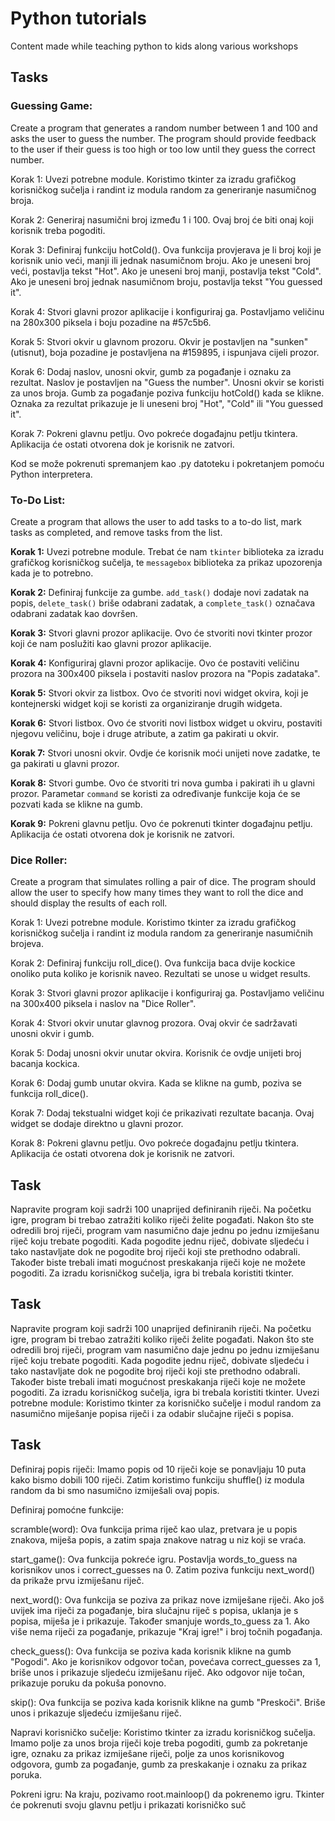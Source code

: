 # Python tutorials
Content made while teaching python to kids along various workshops

## Tasks
### Guessing Game: 
Create a program that generates a random number between 1 and 100 and asks the user to guess the number. The program should provide feedback to the user if their guess is too high or too low until they guess the correct number.

Korak 1: Uvezi potrebne module. Koristimo tkinter za izradu grafičkog korisničkog sučelja i randint iz modula random za generiranje nasumičnog broja.

Korak 2: Generiraj nasumični broj između 1 i 100. Ovaj broj će biti onaj koji korisnik treba pogoditi.

Korak 3: Definiraj funkciju hotCold(). Ova funkcija provjerava je li broj koji je korisnik unio veći, manji ili jednak nasumičnom broju. Ako je uneseni broj veći, postavlja tekst "Hot". Ako je uneseni broj manji, postavlja tekst "Cold". Ako je uneseni broj jednak nasumičnom broju, postavlja tekst "You guessed it".

Korak 4: Stvori glavni prozor aplikacije i konfiguriraj ga. Postavljamo veličinu na 280x300 piksela i boju pozadine na #57c5b6.

Korak 5: Stvori okvir u glavnom prozoru. Okvir je postavljen na "sunken" (utisnut), boja pozadine je postavljena na #159895, i ispunjava cijeli prozor.

Korak 6: Dodaj naslov, unosni okvir, gumb za pogađanje i oznaku za rezultat. Naslov je postavljen na "Guess the number". Unosni okvir se koristi za unos broja. Gumb za pogađanje poziva funkciju hotCold() kada se klikne. Oznaka za rezultat prikazuje je li uneseni broj "Hot", "Cold" ili "You guessed it".

Korak 7: Pokreni glavnu petlju. Ovo pokreće događajnu petlju tkintera. Aplikacija će ostati otvorena dok je korisnik ne zatvori.

Kod se može pokrenuti spremanjem kao .py datoteku i pokretanjem pomoću Python interpretera.




### To-Do List: 
Create a program that allows the user to add tasks to a to-do list, mark tasks as completed, and remove tasks from the list.


**Korak 1:** Uvezi potrebne module. Trebat će nam `tkinter` biblioteka za izradu grafičkog korisničkog sučelja, te `messagebox` biblioteka za prikaz upozorenja kada je to potrebno.

**Korak 2:** Definiraj funkcije za gumbe. `add_task()` dodaje novi zadatak na popis, `delete_task()` briše odabrani zadatak, a `complete_task()` označava odabrani zadatak kao dovršen.

**Korak 3:** Stvori glavni prozor aplikacije. Ovo će stvoriti novi tkinter prozor koji će nam poslužiti kao glavni prozor aplikacije.

**Korak 4:** Konfiguriraj glavni prozor aplikacije. Ovo će postaviti veličinu prozora na 300x400 piksela i postaviti naslov prozora na "Popis zadataka".

**Korak 5:** Stvori okvir za listbox. Ovo će stvoriti novi widget okvira, koji je kontejnerski widget koji se koristi za organiziranje drugih widgeta.

**Korak 6:** Stvori listbox. Ovo će stvoriti novi listbox widget u okviru, postaviti njegovu veličinu, boje i druge atribute, a zatim ga pakirati u okvir.

**Korak 7:** Stvori unosni okvir. Ovdje će korisnik moći unijeti nove zadatke, te ga pakirati u glavni prozor.

**Korak 8:** Stvori gumbe. Ovo će stvoriti tri nova gumba i pakirati ih u glavni prozor. Parametar `command` se koristi za određivanje funkcije koja će se pozvati kada se klikne na gumb.

**Korak 9:** Pokreni glavnu petlju. Ovo će pokrenuti tkinter događajnu petlju. Aplikacija će ostati otvorena dok je korisnik ne zatvori.

### Dice Roller: 
Create a program that simulates rolling a pair of dice. The program should allow the user to specify how many times they want to roll the dice and should display the results of each roll.

Korak 1: Uvezi potrebne module. Koristimo tkinter za izradu grafičkog korisničkog sučelja i randint iz modula random za generiranje nasumičnih brojeva.

Korak 2: Definiraj funkciju roll_dice(). Ova funkcija baca dvije kockice onoliko puta koliko je korisnik naveo. Rezultati se unose u widget results.

Korak 3: Stvori glavni prozor aplikacije i konfiguriraj ga. Postavljamo veličinu na 300x400 piksela i naslov na "Dice Roller".

Korak 4: Stvori okvir unutar glavnog prozora. Ovaj okvir će sadržavati unosni okvir i gumb.

Korak 5: Dodaj unosni okvir unutar okvira. Korisnik će ovdje unijeti broj bacanja kockica.

Korak 6: Dodaj gumb unutar okvira. Kada se klikne na gumb, poziva se funkcija roll_dice().

Korak 7: Dodaj tekstualni widget koji će prikazivati rezultate bacanja. Ovaj widget se dodaje direktno u glavni prozor.

Korak 8: Pokreni glavnu petlju. Ovo pokreće događajnu petlju tkintera. Aplikacija će ostati otvorena dok je korisnik ne zatvori.


## Task
Napravite program koji sadrži 100 unaprijed definiranih riječi. Na početku igre, program bi trebao zatražiti koliko riječi želite pogađati. Nakon što ste odredili broj riječi, program vam nasumično daje jednu po jednu izmiješanu riječ koju trebate pogoditi. Kada pogodite jednu riječ, dobivate sljedeću i tako nastavljate dok ne pogodite broj riječi koji ste prethodno odabrali. Također biste trebali imati mogućnost preskakanja riječi koje ne možete pogoditi. Za izradu korisničkog sučelja, igra bi trebala koristiti tkinter.

## Task
Napravite program koji sadrži 100 unaprijed definiranih riječi. Na početku igre, program bi trebao zatražiti koliko riječi želite pogađati. Nakon što ste odredili broj riječi, program vam nasumično daje jednu po jednu izmiješanu riječ koju trebate pogoditi. Kada pogodite jednu riječ, dobivate sljedeću i tako nastavljate dok ne pogodite broj riječi koji ste prethodno odabrali. Također biste trebali imati mogućnost preskakanja riječi koje ne možete pogoditi. Za izradu korisničkog sučelja, igra bi trebala koristiti tkinter.
Uvezi potrebne module:
Koristimo tkinter za korisničko sučelje i modul random za nasumično miješanje popisa riječi i za odabir slučajne riječi s popisa.

## Task
Definiraj popis riječi:
Imamo popis od 10 riječi koje se ponavljaju 10 puta kako bismo dobili 100 riječi. Zatim koristimo funkciju shuffle() iz modula random da bi smo nasumično izmiješali ovaj popis.

Definiraj pomoćne funkcije:

scramble(word): Ova funkcija prima riječ kao ulaz, pretvara je u popis znakova, miješa popis, a zatim spaja znakove natrag u niz koji se vraća.

start_game(): Ova funkcija pokreće igru. Postavlja words_to_guess na korisnikov unos i correct_guesses na 0. Zatim poziva funkciju next_word() da prikaže prvu izmiješanu riječ.

next_word(): Ova funkcija se poziva za prikaz nove izmiješane riječi. Ako još uvijek ima riječi za pogađanje, bira slučajnu riječ s popisa, uklanja je s popisa, miješa je i prikazuje. Također smanjuje words_to_guess za 1. Ako više nema riječi za pogađanje, prikazuje "Kraj igre!" i broj točnih pogađanja.

check_guess(): Ova funkcija se poziva kada korisnik klikne na gumb "Pogodi". Ako je korisnikov odgovor točan, povećava correct_guesses za 1, briše unos i prikazuje sljedeću izmiješanu riječ. Ako odgovor nije točan, prikazuje poruku da pokuša ponovno.

skip(): Ova funkcija se poziva kada korisnik klikne na gumb "Preskoči". Briše unos i prikazuje sljedeću izmiješanu riječ.

Napravi korisničko sučelje:
Koristimo tkinter za izradu korisničkog sučelja. Imamo polje za unos broja riječi koje treba pogoditi, gumb za pokretanje igre, oznaku za prikaz izmiješane riječi, polje za unos korisnikovog odgovora, gumb za pogađanje, gumb za preskakanje i oznaku za prikaz poruka.

Pokreni igru:
Na kraju, pozivamo root.mainloop() da pokrenemo igru. Tkinter će pokrenuti svoju glavnu petlju i prikazati korisničko suč



